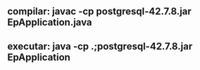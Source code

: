 ## compilar: javac -cp postgresql-42.7.8.jar EpApplication.java

## executar: java -cp .;postgresql-42.7.8.jar EpApplication